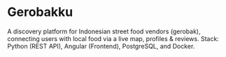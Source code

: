 # Gerobakku
A discovery platform for Indonesian street food vendors (gerobak), connecting users with local food via a live map, profiles &amp; reviews. Stack: Python (REST API), Angular (Frontend), PostgreSQL, and Docker.
